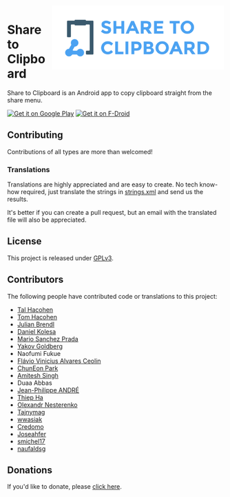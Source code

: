 <img align="right" width="400" alt="Share to Clipboard" src="https://raw.githubusercontent.com/naufaldsg/share_to_clipboard/master/logo/sharetoclipboard-logotype-01.png">


# Share to Clipboard

Share to Clipboard is an Android app to copy clipboard straight from the share menu.

[<img src="https://play.google.com/intl/en_us/badges/images/generic/en_badge_web_generic.png"
      alt="Get it on Google Play"
      height="80" />](https://play.google.com/store/apps/details?id=com.tengu.sharetoclipboard)
[<img src="https://f-droid.org/badge/get-it-on.png"
      alt="Get it on F-Droid"
      height="80" />](https://f-droid.org/app/com.tengu.sharetoclipboard)


## Contributing

Contributions of all types are more than welcomed!

### Translations

Translations are highly appreciated and are easy to create. No tech know-how required, just translate the strings in [strings.xml](https://github.com/tengusw/share_to_clipboard/blob/master/app/src/main/res/values/strings.xml) and send us the results.

It's better if you can create a pull request, but an email with the translated file will also be appreciated.

## License

This project is released under [GPLv3](https://github.com/tengusw/share_to_clipboard/blob/master/LICENSE).

## Contributors

The following people have contributed code or translations to this project:
 - [Tal Hacohen](https://github.com/talhacohen)
 - [Tom Hacohen](https://github.com/tasn)
 - [Julian Brendl](https://github.com/jundl77)
 - [Daniel Kolesa](https://github.com/q66)
 - [Mario Sanchez Prada](https://github.com/mariospr)
 - [Yakov Goldberg](https://github.com/yakov-g)
 - Naofumi Fukue
 - [Flávio Vinicius Alvares Ceolin](https://github.com/ceolin)
 - [ChunEon Park](https://github.com/hermet)
 - [Amitesh Singh](https://github.com/amitesh-singh)
 - Duaa Abbas
 - [Jean-Philippe ANDRÉ](https://github.com/helkanen)
 - [Thiep Ha](https://github.com/thiep)
 - [Olexandr Nesterenko](https://github.com/burunduk)
 - [Tajnymag](https://github.com/Tajnymag)
 - [wwasiak](https://github.com/wwasiak)
 - [Credomo](https://github.com/Credomo)
 - [Joseahfer](https://twitter.com/Joseahfer)
 - [smichel17](https://github.com/smichel17)
 - [naufaldsg](https://github.com/naufaldsg)

## Donations

If you'd like to donate, please [click here](https://tengu.it/donate/).

